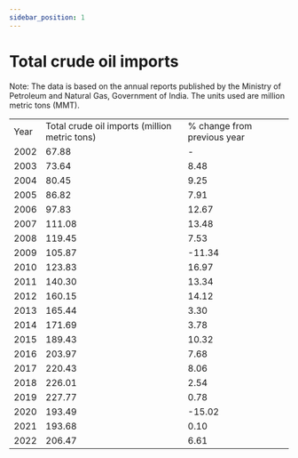 ```yaml
---
sidebar_position: 1
---
```


# Total crude oil imports

Note: The data is based on the annual reports published by the Ministry of Petroleum and Natural Gas, Government of India. The units used are million metric tons (MMT). 

|      |                                               |                             |
|------|-----------------------------------------------|-----------------------------|
| Year | Total crude oil imports (million metric tons) | % change from previous year |
| 2002 | 67.88                                         | -                           |
| 2003 | 73.64                                         | 8.48                        |
| 2004 | 80.45                                         | 9.25                        |
| 2005 | 86.82                                         | 7.91                        |
| 2006 | 97.83                                         | 12.67                       |
| 2007 | 111.08                                        | 13.48                       |
| 2008 | 119.45                                        | 7.53                        |
| 2009 | 105.87                                        | -11.34                      |
| 2010 | 123.83                                        | 16.97                       |
| 2011 | 140.30                                        | 13.34                       |
| 2012 | 160.15                                        | 14.12                       |
| 2013 | 165.44                                        | 3.30                        |
| 2014 | 171.69                                        | 3.78                        |
| 2015 | 189.43                                        | 10.32                       |
| 2016 | 203.97                                        | 7.68                        |
| 2017 | 220.43                                        | 8.06                        |
| 2018 | 226.01                                        | 2.54                        |
| 2019 | 227.77                                        | 0.78                        |
| 2020 | 193.49                                        | -15.02                      |
| 2021 | 193.68                                        | 0.10                        |
| 2022 | 206.47                                        | 6.61                        |